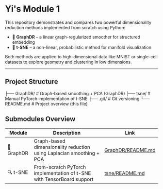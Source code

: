 # Yi's Module 1

This repository demonstrates and compares two powerful dimensionality reduction methods implemented from scratch using Python:

- 🔹 **GraphDR** – a linear graph-regularized smoother for structured embedding
- 🔹 **t-SNE** – a non-linear, probabilistic method for manifold visualization

Both methods are applied to high-dimensional data like MNIST or single-cell datasets to explore geometry and clustering in low dimensions.

---

## Project Structure

├── GraphDR/       # Graph-based smoothing + PCA (GraphDR)
 ├── tsne/          # Manual PyTorch implementation of t-SNE
 ├── .git/          # Git versioning
 └── README.md      # Project overview (this file)

## Submodules Overview

| Module    | Description                                                  | Link                                     |
| --------- | ------------------------------------------------------------ | ---------------------------------------- |
| 🧠 GraphDR | Graph-based dimensionality reduction using Laplacian smoothing + PCA | [GraphDR/README.md](./GraphDR/README.md) |
| 🔍 t-SNE   | From-scratch PyTorch implementation of t-SNE with TensorBoard support | [tsne/README.md](./tsne/README.md)       |